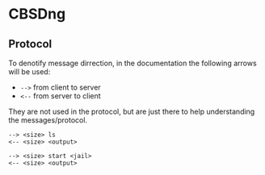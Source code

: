 # CBSDng
## Protocol

To denotify message dirrection, in the documentation the following arrows will be used:

* `-->` from client to server
* `<--` from server to client

They are not used in the protocol, but are just there to help understanding the messages/protocol.

```
--> <size> ls
<-- <size> <output>
```
```
--> <size> start <jail>
<-- <size> <output>
```
